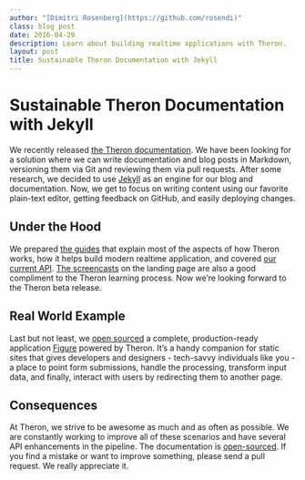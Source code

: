 ```yaml
---
author: "[Dimitri Rosenberg](https://github.com/rosendi)"
class: blog post
date: 2016-04-29
description: Learn about building realtime applications with Theron.
layout: post
title: Sustainable Theron Documentation with Jekyll
---
```


# Sustainable Theron Documentation with Jekyll

We recently released [the Theron documentation](../docs). We have been looking
for a solution where we can write documentation and blog posts in Markdown,
versioning them via Git and reviewing them via pull requests. After some
research, we decided to use [Jekyll](https://jekyllrb.com/) as an engine for our
blog and documentation. Now, we get to focus on writing content using our
favorite plain-text editor, getting feedback on GitHub, and easily deploying
changes.

## Under the Hood

We prepared [the guides](../docs/guide/installing-theron.html) that explain most
of the aspects of how Theron works, how it helps build modern realtime
application, and covered [our current API](../docs/api/Theron.html).  [The
screencasts](/#screencasts) on the landing page are also a good compliment to
the Theron learning process. Now we’re looking forward to the Theron beta
release.

## Real World Example

Last but not least, we [open sourced](https://github.com/therondb/figure) a
complete, production-ready application [Figure](https://figure-app.com) powered
by Theron. It’s a handy companion for static sites that gives developers and
designers - tech-savvy individuals like you - a place to point form submissions,
handle the processing, transform input data, and finally, interact with users by
redirecting them to another page.

## Consequences

At Theron, we strive to be awesome as much and as often as possible. We are
constantly working to improve all of these scenarios and have several API
enhancements in the pipeline. The documentation is [open-sourced](https://github.com/therondb/therondb.com).
If you find a mistake or want to improve something, please send a pull request.
We really appreciate it.
